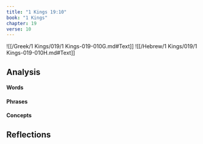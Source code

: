 ```yaml
---
title: "1 Kings 19:10"
book: "1 Kings"
chapter: 19
verse: 10
---
```

![[/Greek/1 Kings/019/1 Kings-019-010G.md#Text]]
![[/Hebrew/1 Kings/019/1 Kings-019-010H.md#Text]]

## Analysis

#### Words

#### Phrases

#### Concepts

## Reflections

